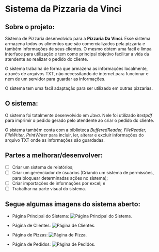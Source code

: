 # Sistema da Pizzaria da Vinci

## Sobre o projeto:

Sistema de Pizzaria desenvolvido para a __Pizzaria Da Vinci__. Esse sistema armazena todos os alimentos que são comercializados pela pizzaria e também informações de seus clientes. O mesmo obtem uma facil e limpa interface para utilização e tem como principal objetivo facilitar a vida da atendente ao realizar o pedido do cliente.

O sistema trabalha de forma que armazena as informações localmente, através de arquivos TXT, não necessitando de internet para funcionar e nem de um servidor para guardar as informações.

O sistema tem uma facil adaptação para ser utilizado em outras pizzarias.

## O sistema:

O sistema foi totalmente desenvolvido em _Java_. Nele foi utilizado _itextpdf_ para imprimir o pedido gerado pelo atendente ao criar o pedido do cliente.

O sistema também conta com a biblioteca _BufferedReader, FileReader, FileWriter, PrintWriter_ para incluir, ler, alterar e excluir informações do arquivo TXT onde as informações são guardadas. 

## Partes a melhorar/desenvolver:

- [ ] Criar um sistema de relatórios;
- [ ] Criar um gerenciador de úsuarios (Criando um sistema de permissões, para bloquear determinadas ações no sistema);
- [ ] Criar importações de informações por excel; e
- [ ] Trabalhar na parte visual do sistema.

## Segue algumas imagens do sistema aberto:

- Página Principal do Sistema:
![Página Principal do Sistema.](https://user-images.githubusercontent.com/44526943/154386767-abfb9926-335a-4166-a7e1-77dcf68c8f43.png)


- Página de Clientes:
![Página de Clientes.](https://user-images.githubusercontent.com/44526943/154386407-059dcafe-1ff6-4c3a-843a-52768579fcc1.png)

- Página de Pizzas:
![Página de Pizza.](https://user-images.githubusercontent.com/44526943/154386577-5bbfab31-32d1-49ff-b199-64a23e6fc09c.png)


- Página de Pedidos:
![Página de Pedidos.](https://user-images.githubusercontent.com/44526943/154386649-65695425-d2d1-4a62-b9d3-32cf7dab8bfe.png)

